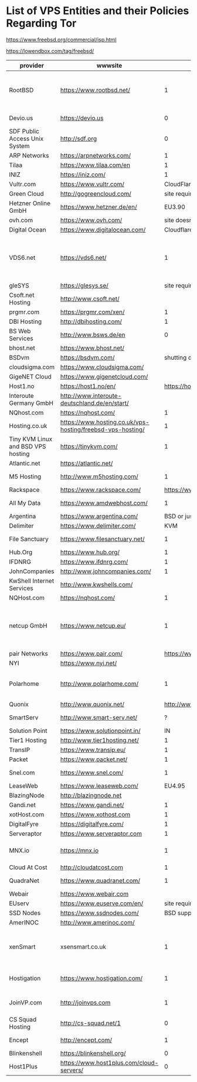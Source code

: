 # List of VPS Entities and their Policies Regarding Tor

https://www.freebsd.org/commercial/isp.html

https://lowendbox.com/tag/freebsd/


provider|wwwsite|FreeBSD|NetBSD|OpenBSD|OtherBSD|type|contact|contact_method|aup-tos|startingprice|countrycodes|ipv6|notes
--------|-------|-------|------|-------|--------|----|-------|--------------|-------|-------------|------------|----|-----
RootBSD|https://www.rootbsd.net/|1|0|1|0|Cloud|?|?|https://rootbsd.net/aup/|US19.95|US CA plus Asia and Europe|1|"may NOT be used ...(c)ontent that| in our sole judgment| is designed to function as a 'Tor relay' service or website"
Devio.us|https://devio.us|0|0|1|0|shell|||http://devio.us/policy|free|US|invite-only
SDF Public Access Unix System|http://sdf.org|0|1|0|0|shell|||http://sdf.org/?faq?BASICS?04|US0.00|US|
ARP Networks|https://arpnetworks.com/|1|1|1|0|?|?|https://arpnetworks.com/aup/|US10|US DE|
Tilaa|https://www.tilaa.com/en|1|0|0|||https://www.tilaa.com/en/terms-of-service|EU7.50|NL|
INIZ|https://iniz.com/|1|0|0|0||https://www.tilaa.com/en/terms-of-service/|EU6|NL US SG UK|
Vultr.com|https://www.vultr.com/|CloudFlare security check
Green Cloud|http://gogreencloud.com/|site requires JavaScript
Hetzner Online GmbH|https://www.hetzner.de/en/|EU3.90|https://www.hetzner.com/rechtliches/agb|
ovh.com|https://www.ovh.com/|site doesn't allow Tor?
Digital Ocean|https://www.digitalocean.com/|Cloudflare site not accessible via Tor
VDS6.net|https://vds6.net/|1|0|0|0|jail|https://vds6.net/tos/|US9.99|NL UA BG|1|"TOR" listed as "resulting (in) instant termination wtihout notice..."
gleSYS|https://glesys.se/|site requires JavaScript
Csoft.net Hosting|http://www.csoft.net/|
prgmr.com|https://prgmr.com/xen/|1|1|1|0|Xen|||https://prgmr.com/aup.html
DBI Hosting|http://dbihosting.com/|1|1|1|0|Xen|||
BS Web Services|http://www.bsws.de/en|0|0|1|0|VMWare|||EU23.80|http://www.bsws.de/en/aup/|DE
bhost.net|https://www.bhost.net/|
BSDvm|https://bsdvm.com/|shutting down|Cloudflare captcha
cloudsigma.com|https://www.cloudsigma.com/|
GigeNET Cloud|https://www.gigenetcloud.com/||1|0|0|https://www.gigenetcloud.com/legal/aup/|US|
Host1.no|https://host1.no/en/|https://host1.no/en/tos/|BSD offered?
Interoute Germany GmbH|http://www.interoute-deutschland.de/en/start/|
NQhost.com|https://nqhost.com/|1|1|1|0|Xen|http://nqhost.com/tos/tos.pdf|US7.00|US DE RU
Hosting.co.uk|https://www.hosting.co.uk/vps-hosting/freebsd-vps-hosting/|1|0|0|https://www.hosting.co.uk/usage-policy/
Tiny KVM Linux and BSD VPS hosting|https://tinykvm.com/|1|0|1|0|https://tinykvm.com/terms.php
Atlantic.net|https://atlantic.net/|
M5 Hosting|http://www.m5hosting.com/|1|0|0|0|Cloud|http://www.m5hosting.com/acceptable-use-policy.php|US12.00|US DE
Rackspace|https://www.rackspace.com/|https://www.rackspace.com/information/legal/aup/
All My Data|https://www.amdwebhost.com/|1|0|1|0|shell|||https://www.amdwebhost.com/tos/|US2.95|US UK NL FR AT DE JP
Argentina|https://www.argentina.com/| BSD or just Linux?
Delimiter|https://www.delimiter.com/|KVM|US6.95
File Sanctuary|https://www.filesanctuary.net/|1|0|0|1|Cloud|||https://www.filesanctuary.net/terms-of-service/|US14|
Hub.Org|https://www.hub.org/|1|0|0|0|?|?|?|US19.00|CA UK PA|0||
IFDNRG|https://www.ifdnrg.com/|1|0|0|0|https://www.ifdnrg.com/about/terms/|GB4.99|UK|
JohnCompanies|http://www.johncompanies.com/|1|0|0|0|Cloud|||http://www.johncompanies.com/terms.html|US13.50|US|
KwShell Internet Services|http://www.kwshells.com/|
NQHost.com|https://nqhost.com/|1|1|0|0|Xen|||https://nqhost.com/tos.html|US15|US RU DE|
netcup GmbH|https://www.netcup.eu/|1|1|0|0|KVM|||https://www.netcup.eu/bestellen/agb.php|EU4.99|DE|"open proxy services such as TOR" prohibited
pair Networks|https://www.pair.com/|https://www.pair.com/company/policies.html|US29.95|US
NYI|https://www.nyi.net/| 
Polarhome|http://www.polarhome.com/|1|1|1|0|shell Jail|||http://www.polarhome.com/service/policy.html|EU10|non-commercial multiple architectures
Quonix|http://www.quonix.net/|http://www.quonix.net/aup.html|US31.50|US|
SmartServ|http://www.smart-serv.net/|?|||shell|http://www.smart-serv.net/index.php?page=terms|CND5|CA|"does not prohibit the use...Tor" OS?
Solution Point|https://www.solutionpoint.in/|IN
Tier1 Hosting|http://www.tier1hosting.net/|1|1|1|1|Cloud|||US15.50|
TransIP|https://www.transip.eu/|1|0|1|0|KVM|https://www.transip.eu/terms-of-service/|EU5
Packet|https://www.packet.net/|1|0|0|0|https://www.packet.net/about/terms/aup/|US JP NL
Snel.com|https://www.snel.com/|1|0|0|0|https://www.snel.com/terms-and-conditions/|EU9.95|NL
LeaseWeb|https://www.leaseweb.com/|EU4.95|site requires JavaScript
BlazingNode|http://blazingnode.net|
Gandi.net|https://www.gandi.net/|1|0|0|0|Cloud|https://www.gandi.net/contracts/all_contracts/|US4.17|1|dig for the AUP/TOS
xotHost.com|https://www.xothost.com|1|0|0|0|KVM|||https://www.xothost.com/legal|US5.00|US
DigitalFyre|https://digitalfyre.com/|1|0|0|KVM|1|formerly CloudBSD?
Serveraptor|https://www.serveraptor.com|1|1|1|1|US4.00|US PL
MNX.io|https://mnx.io|1|0|0|0|Cloud|https://mnx.io/tos/|US5.00|US|"Tor exits or relays are prohibited at this time" plus July 16 2014 incident listed
Cloud At Cost|http://cloudatcost.com|1|0|0|0|Cloud|CND17.50|CA
QuadraNet|https://www.quadranet.com/|1|0|0|0|Cloud|https://www.quadranet.com/terms-of-service|US
Webair|https://www.webair.com|
EUserv|https://www.euserve.com/en/|site requires JavaScript
SSD Nodes|https://www.ssdnodes.com/|BSD support?
AmerINOC|http://www.amerinoc.com/|
xenSmart|xsensmart.co.uk|1|1|1|1|Xen|||http://www.xensmart.co.uk/tos.php|GB3.99|UK|users cannot "provide a public proxy"
Hostigation|https://www.hostigation.com/|1|1|1|0|KVM|https://www.hostigation.com/?page=TOS|US1.40|US|"We do not allow the use of anonymous proxy scripts on our servers"
JoinVP.com|http://joinvps.com|1|0|0|0|VDSManager|US4.95|http://joinvps.com/terms_of_use_vps|US|"not allowed on JoinVP... the Onion Router (Tor) exit nodes."
CS Squad Hosting|http://cs-squad.net/1|0|0|0|jail|||http://cs-squad.net/legal-documents/aup/|FreeBSD 8.2?
Encept|http://encept.com/|1|0|0|0|Xen|http://encept.com/legal-policies/terms-of-service/|US10.00|US|FreeBSD 8.1?
Blinkenshell|https://blinkenshell.org/|0|0|1|0|shell|||https://blinkenshell.org/wiki/Info/Rules|free|
Host1Plus|https://www.host1plus.com/cloud-servers/|0|0|0|0|Virtuozzo|$USD6.40|US ZA DE BR HK||"custom ISO" option
